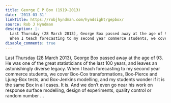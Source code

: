 ```yaml
---
title: George E P Box (1919-2013)
date: '2013-03-31'
linkTitle: https://robjhyndman.com/hyndsight/gepbox/
source: Rob J Hyndman
description: |-
  Last Thursday (28 March 2013), George Box passed away at the age of 93. He was one of the great statisticians of the last 100 years, and leaves an astonishingly diverse legacy.
  When I teach forecasting to my second year commerce students, we cover Box-Cox transformations, Box-Pierce and Ljung-Box tests, and Box-Jenkins modelling, and my students wonder if it is the same Box in all cases. It is. And we don&rsquo;t even go near his work on response surface modelling, design of experiments, quality control or random number ...
disable_comments: true
---
```

Last Thursday (28 March 2013), George Box passed away at the age of 93. He was one of the great statisticians of the last 100 years, and leaves an astonishingly diverse legacy.
When I teach forecasting to my second year commerce students, we cover Box-Cox transformations, Box-Pierce and Ljung-Box tests, and Box-Jenkins modelling, and my students wonder if it is the same Box in all cases. It is. And we don&rsquo;t even go near his work on response surface modelling, design of experiments, quality control or random number ...